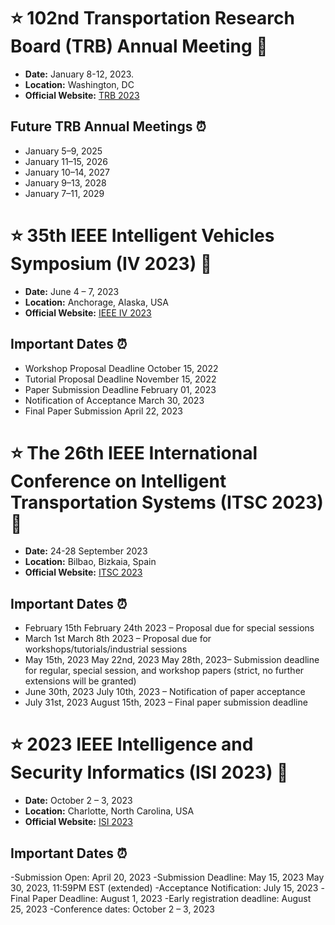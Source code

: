 # :star: 102nd Transportation Research Board (TRB) Annual Meeting 🚗

- **Date:**  January 8-12, 2023.
- **Location:** Washington, DC
- **Official Website:** [TRB 2023](https://www.nationalacademies.org/event/01-08-2023/trb-annual-meeting)

## Future TRB Annual Meetings ⏰

- January 5–9, 2025
- January 11–15, 2026
- January 10–14, 2027
- January 9–13, 2028
- January 7–11, 2029



# :star: 35th IEEE Intelligent Vehicles Symposium (IV 2023) 🚗

- **Date:**  June 4 – 7, 2023
- **Location:** Anchorage, Alaska, USA
- **Official Website:** [IEEE IV 2023](https://2023.ieee-iv.org/)

## Important Dates ⏰

- Workshop Proposal Deadline	October 15, 2022
- Tutorial Proposal Deadline	November 15, 2022
- Paper Submission Deadline	February 01, 2023
- Notification of Acceptance	March 30, 2023
- Final Paper Submission	April 22, 2023


 # :star:  The 26th IEEE International Conference on Intelligent Transportation Systems (ITSC 2023)  🚗

- **Date:**  24-28 September 2023
- **Location:**  Bilbao, Bizkaia, Spain
- **Official Website:** [ITSC 2023](https://2023.ieee-itsc.org/)

## Important Dates ⏰

- February 15th February 24th 2023 – Proposal due for special sessions
- March 1st March 8th 2023 – Proposal due for workshops/tutorials/industrial sessions
- May 15th, 2023 May 22nd, 2023 May 28th, 2023– Submission deadline for regular, special session, and workshop papers (strict, no further extensions will be granted)
- June 30th, 2023 July 10th, 2023 – Notification of paper acceptance
- July 31st, 2023 August 15th, 2023 – Final paper submission deadline

# :star: 2023 IEEE Intelligence and Security Informatics (ISI 2023)  🚗

- **Date:**  October 2 – 3, 2023
- **Location:**  Charlotte, North Carolina, USA
- **Official Website:** [ISI 2023](https://ieee-isi.org/2023/)

## Important Dates ⏰

-Submission Open: April 20, 2023
-Submission Deadline: May 15, 2023 May 30, 2023, 11:59PM EST (extended)
-Acceptance Notification: July 15, 2023
-Final Paper Deadline: August 1, 2023
-Early registration deadline: August 25, 2023
-Conference dates: October 2 – 3, 2023


